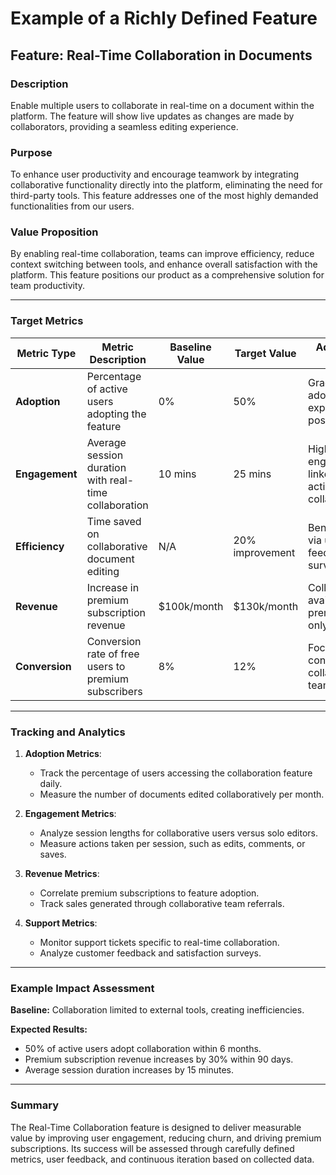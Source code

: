 # Example of a Richly Defined Feature

## Feature: Real-Time Collaboration in Documents

### Description
Enable multiple users to collaborate in real-time on a document within the platform. The feature will show live updates as changes are made by collaborators, providing a seamless editing experience.

### Purpose
To enhance user productivity and encourage teamwork by integrating collaborative functionality directly into the platform, eliminating the need for third-party tools. This feature addresses one of the most highly demanded functionalities from our users.

### Value Proposition
By enabling real-time collaboration, teams can improve efficiency, reduce context switching between tools, and enhance overall satisfaction with the platform. This feature positions our product as a comprehensive solution for team productivity.

---

### Target Metrics
| **Metric Type**       | **Metric Description**                                   | **Baseline Value** | **Target Value** | **Additional Notes**                            |
|-----------------------|---------------------------------------------------------|--------------------|------------------|------------------------------------------------|
| **Adoption**          | Percentage of active users adopting the feature         | 0%                 | 50%              | Gradual adoption expected post-launch.         |
| **Engagement**        | Average session duration with real-time collaboration   | 10 mins            | 25 mins          | High engagement linked to active collaboration.|
| **Efficiency**        | Time saved on collaborative document editing            | N/A                | 20% improvement  | Benchmarked via user feedback surveys.         |
| **Revenue**           | Increase in premium subscription revenue                | $100k/month        | $130k/month      | Collaboration available in premium tiers only. |
| **Conversion**        | Conversion rate of free users to premium subscribers    | 8%                 | 12%              | Focus on converting collaborative teams.       |

---

### Tracking and Analytics
1. **Adoption Metrics**:
   - Track the percentage of users accessing the collaboration feature daily.
   - Measure the number of documents edited collaboratively per month.

2. **Engagement Metrics**:
   - Analyze session lengths for collaborative users versus solo editors.
   - Measure actions taken per session, such as edits, comments, or saves.

3. **Revenue Metrics**:
   - Correlate premium subscriptions to feature adoption.
   - Track sales generated through collaborative team referrals.

4. **Support Metrics**:
   - Monitor support tickets specific to real-time collaboration.
   - Analyze customer feedback and satisfaction surveys.

---

### Example Impact Assessment
**Baseline:** Collaboration limited to external tools, creating inefficiencies.

**Expected Results:**
- 50% of active users adopt collaboration within 6 months.
- Premium subscription revenue increases by 30% within 90 days.
- Average session duration increases by 15 minutes.

---

### Summary
The Real-Time Collaboration feature is designed to deliver measurable value by improving user engagement, reducing churn, and driving premium subscriptions. Its success will be assessed through carefully defined metrics, user feedback, and continuous iteration based on collected data.
